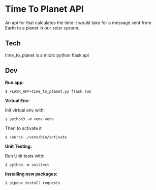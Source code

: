 # Time To Planet API

An api for that calculates the time it would take for a message sent from Earth to a planet in our
solar system.

## Tech

time_to_planet is a micro python flask api

## Dev

**Run app:**

```shell
$ FLASK_APP=time_to_planet.py flask run
```

**Virtual Env:**

Init virtual env with:

```shell
$ python3 -m venv venv
```

Then to activate it

```shell
$ source ./venv/bin/activate
```

**Unit Testing:**

Run Unit tests with:

```shell
$ python -m unittest
```

**Installing new packages:**

```shell
$ pipenv install requests
```

